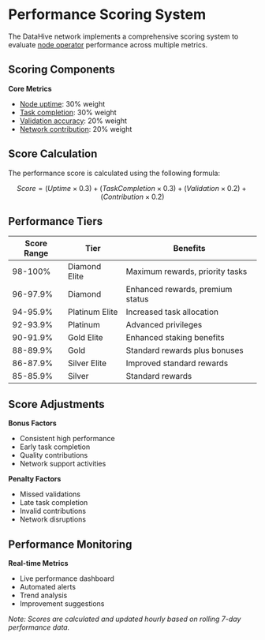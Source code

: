 # Performance Scoring System

The DataHive network implements a comprehensive scoring system to evaluate [node operator](/docs/onboarding/nodes.md) performance across multiple metrics.

## Scoring Components

**Core Metrics**
- [Node uptime](/docs/onboarding/performance/uptime.md): 30% weight
- [Task completion](/docs/onboarding/performance/tasks.md): 30% weight
- [Validation accuracy](/docs/onboarding/performance/validation.md): 20% weight
- [Network contribution](/docs/onboarding/network/contribution.md): 20% weight

## Score Calculation

The performance score is calculated using the following formula:

$$ Score = (Uptime × 0.3) + (TaskCompletion × 0.3) + (Validation × 0.2) + (Contribution × 0.2) $$

## Performance Tiers

| Score Range | Tier | Benefits |
|-------------|------|----------|
| 98-100% | Diamond Elite | Maximum rewards, priority tasks |
| 96-97.9% | Diamond | Enhanced rewards, premium status |
| 94-95.9% | Platinum Elite | Increased task allocation |
| 92-93.9% | Platinum | Advanced privileges |
| 90-91.9% | Gold Elite | Enhanced staking benefits |
| 88-89.9% | Gold | Standard rewards plus bonuses |
| 86-87.9% | Silver Elite | Improved standard rewards |
| 85-85.9% | Silver | Standard rewards |

## Score Adjustments

**Bonus Factors**
- Consistent high performance
- Early task completion
- Quality contributions
- Network support activities

**Penalty Factors**
- Missed validations
- Late task completion
- Invalid contributions
- Network disruptions

## Performance Monitoring

**Real-time Metrics**
- Live performance dashboard
- Automated alerts
- Trend analysis
- Improvement suggestions

*Note: Scores are calculated and updated hourly based on rolling 7-day performance data.*
